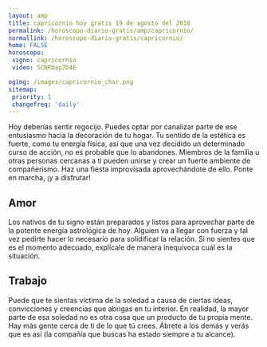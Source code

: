 ```yaml
---
layout: amp
title: capricornio hoy gratis 19 de agosto del 2018 
permalink: /horoscopo-diario-gratis/amp/capricornio/
normallink: /horoscopo-diario-gratis/capricornio/
home: FALSE
horoscopo:
 signo: capricornio
 video: 5CNRUap7D4E

ogimg: /images/capricornio_char.png
sitemap:
 priority: 1
 changefreq: 'daily'
---
```



Hoy deberías sentir regocijo. Puedes optar por canalizar parte de ese entusiasmo hacia la decoración de tu hogar. Tu sentido de la estética es fuerte, como tu energía física, así que una vez decidido un determinado curso de acción, no es probable que lo abandones. Miembros de la familia u otras personas cercanas a ti pueden unirse y crear un fuerte ambiente de compañerismo. Haz una fiesta improvisada aprovechándote de ello. Ponte en marcha, ¡y a disfrutar!

## Amor

Los nativos de tu signo están preparados y listos para aprovechar parte de la potente energía astrológica de hoy. Alguien va a llegar con fuerza y tal vez pedirte hacer lo necesario para solidificar la relación. Si no sientes que es el momento adecuado, explícale de manera inequívoca cuál es la situación.

## Trabajo

Puede que te sientas víctima de la soledad a causa de ciertas ideas, convicciones y creencias que abrigas en tu interior. En realidad, la mayor parte de esa soledad no es otra cosa que un producto de tu propia mente. Hay más gente cerca de ti de lo que tú crees. Ábrete a los demás y verás que es así (la compañía que buscas ha estado siempre a tu alcance).